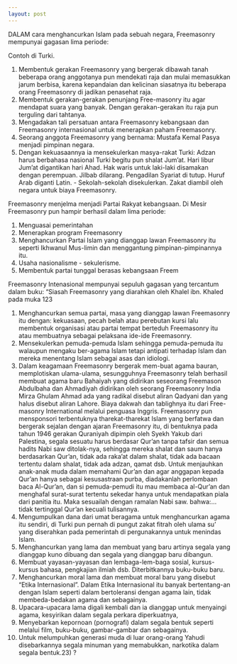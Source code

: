 ```yaml
---
layout: post
---
```


DALAM cara menghancurkan Islam pada sebuah negara, Freemasonry mempunyai gagasan lima periode: 

Contoh di Turki. 

1. Membentuk gerakan Freemasonry yang bergerak dibawah tanah beberapa orang anggotanya pun mendekati raja dan mulai memasukkan jarum berbisa, karena kepandaian dan kelicinan siasatnya itu beberapa orang Freemasonry di jadikan penasehat raja. 
2. Membentuk gerakan-gerakan penunjang Free-masonry itu agar mendapat suara yang banyak. Dengan gerakan-gerakan itu raja pun terguling dari tahtanya. 
3. Mengadakan tali persatuan antara Freemasonry kebangsaan dan Freemasonry internasional untuk menerapkan paham Freemasonry. 
4. Seorang anggota Freemasonry yang bernama: Mustafa Kemal Pasya menjadi pimpinan negara. 
5. Dengan kekuasaannya ia mensekulerkan masya-rakat Turki: Adzan harus berbahasa nasional Turki begitu pun shalat Jum’at. Hari libur Jum’at digantikan hari Ahad. Hak waris untuk laki-laki disamakan dengan perempuan. Jilbab dilarang. Pengadilan Syariat di tutup. Huruf Arab diganti Latin. - Sekolah-sekolah disekulerkan. Zakat diambil oleh negara untuk biaya Freemasonry. 

Freemasonry menjelma menjadi Partai Rakyat kebangsaan. Di Mesir Freemasonry pun hampir berhasil dalam lima periode: 

1. Menguasai pemerintahan 
2. Menerapkan program Freemasonry 
3. Menghancurkan Partai Islam yang dianggap lawan Freemasonry itu seperti Ikhwanul Mus-limin dan menggantung pimpinan-pimpinannya itu. 
4. Usaha nasionalisme - sekulerisme. 
5. Membentuk partai tunggal berasas kebangsaan Freem 

Freemasonry Intenasional mempunyai sepuluh gagasan yang tercantum dalam buku: “Siasah Freemasonry yang diarahkan oleh Khalel ibn. Khaled pada muka 123 

1. Menghancurkan semua partai, masa yang dianggap lawan Freemasonry itu dengan: kekuasaan, pecah belah atau perebutan kursi lalu membentuk organisasi atau partai tempat berteduh Freemasonry itu atau membuatnya sebagai pelaksana ide-ide Freemasonry. 
2. Mensekulerkan pemuda-pemuda Islam sehingga pemuda-pemuda itu walaupun mengaku ber-agama Islam tetapi antipati terhadap Islam dan mereka menentang Islam sebagai asas dan idiologi. 
3. Dalam keagamaan Freemasonry bergerak mem-buat agama bauran, memplotiskan ulama-ulama, sesungguhnya Freemasonry telah berhasil membuat agama baru Bahaiyah yang didirikan seseorang Freemason Abdulbaha dan Ahmadiyah didirikan oleh seorang Freemasonry India Mirza Ghulam Ahmad ada yang radikal disebut aliran Qadyani dan yang halus disebut aliran Lahore. Biaya dakwah dan tablighnya itu dari Free-masonry International melalui penguasa Inggris. Freemasonry pun mensponsori terbentuknya tharekat-tharekat Islam yang berfatwa dan bergerak sejalan dengan ajaran Freemasonry itu, di bentuknya pada tahun 1946 gerakan Quraniyah dipimpin oleh Syekh Yakub dari Palestina, segala sesuatu harus berdasar Qur’an tanpa tafsir dan semua hadits Nabi saw ditolak-nya, sehingga mereka shalat dan saum hanya berdasarkan Qur’an, tidak ada raka’at dalam shalat, tidak ada bacaan tertentu dalam shalat, tidak ada adzan, qamat dsb. Untuk menjauhkan anak-anak muda dalam memahami Qur’an dan agar anggapan kepada Qur’an hanya sebagai kesusastraan purba, diadakanlah perlombaan baca Al-Qur’an, dan si pemuda-pemudi itu mau membaca al-Qur’an dan menghafal surat-surat tertentu sekedar hanya untuk mendapatkan piala dari panitia itu. Maka sesuailah dengan ramalan Nabi saw. bahwa:… tidak tertinggal Qur’an kecuali tulisannya. 
4. Mengumpulkan dana dari umat beragama untuk menghancurkan agama itu sendiri, di Turki pun pernah di pungut zakat fitrah oleh ulama su’ yang diserahkan pada pemerintah di pergunakannya untuk menindas Islam. 
5. Menghancurkan yang lama dan membuat yang baru artinya segala yang dianggap kuno dibuang dan segala yang dianggap baru dibangun. 
6. Membuat yayasan-yayasan dan lembaga-lem-baga sosial, kursus-kursus bahasa, pengkajian ilmiah dsb. Diterbitkannya buku-buku baru. 
7. Menghancurkan moral lama dan membuat moral baru yang disebut “Etika Internasional”. Dalam Etika Internasional itu banyak bertentang-an dengan Islam seperti dalam bertoleransi dengan agama lain, tidak membeda-bedakan agama dan sebagainya. 
8. Upacara-upacara lama digali kembali dan ia dianggap untuk menyaingi agama, kesyirikan dalam segala perkara diperkuatnya, 
9. Menyebarkan kepornoan (pornografi) dalam segala bentuk seperti melalui film, buku-buku, gambar-gambar dan sebagainya. 
10. Untuk melumpuhkan generasi muda di luar orang-orang Yahudi disebarkannya segala minuman yang memabukkan, narkotika dalam segala bentuk.23) ? 


